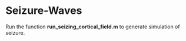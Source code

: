 # Seizure-Waves
Run the function <b>run_seizing_cortical_field.m</b> to generate simulation of seizure.
